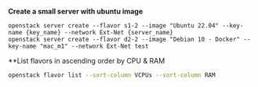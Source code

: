 **Create a small server with ubuntu image**
```shell script
openstack server create --flavor s1-2 --image "Ubuntu 22.04" --key-name {key_name} --network Ext-Net {server_name}
openstack server create --flavor d2-2 --image "Debian 10 - Docker" --key-name "mac_m1" --network Ext-Net test
```
**List flavors in ascending order by CPU & RAM
```bash
openstack flavor list --sort-column VCPUs --sort-column RAM
```
